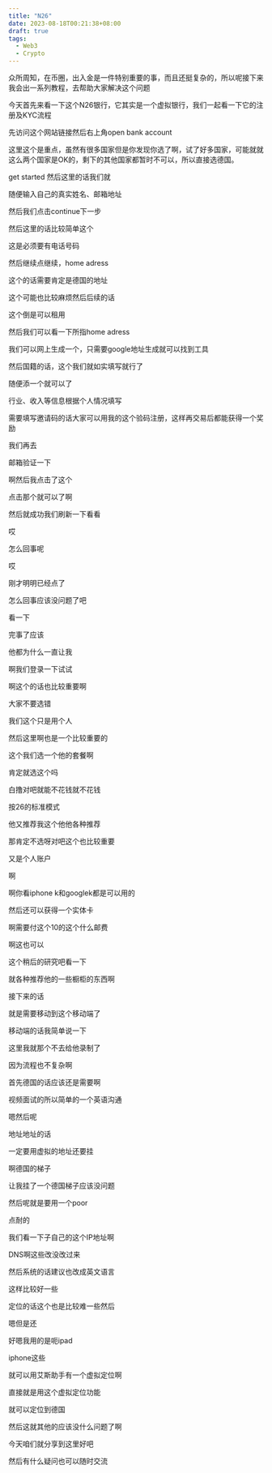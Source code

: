 ```yaml
---
title: "N26"
date: 2023-08-18T00:21:38+08:00
draft: true
tags:
  - Web3
  - Crypto
---
```


众所周知，在币圈，出入金是一件特别重要的事，而且还挺复杂的，所以呢接下来我会出一系列教程，去帮助大家解决这个问题

今天首先来看一下这个N26银行，它其实是一个虚拟银行，我们一起看一下它的注册及KYC流程

先访问这个网站链接然后右上角open bank account

这里这个是重点，虽然有很多国家但是你发现你选了啊，试了好多国家，可能就就这么两个国家是OK的，剩下的其他国家都暂时不可以，所以直接选德国。

get started 然后这里的话我们就

随便输入自己的真实姓名、邮箱地址

然后我们点击continue下一步

然后这里的话比较简单这个

这是必须要有电话号码

然后继续点继续，home adress

这个的话需要肯定是德国的地址

这个可能也比较麻烦然后后续的话

这个倒是可以租用

然后我们可以看一下所指home adress

我们可以网上生成一个，只需要google地址生成就可以找到工具

然后国籍的话，这个我们就如实填写就行了

随便添一个就可以了

行业、收入等信息根据个人情况填写

需要填写邀请码的话大家可以用我的这个验码注册，这样再交易后都能获得一个奖励


我们再去

邮箱验证一下

啊然后我点击了这个

点击那个就可以了啊

然后就成功我们刷新一下看看

哎

怎么回事呢

哎

刚才明明已经点了

怎么回事应该没问题了吧

看一下

完事了应该

他都为什么一直让我

啊我们登录一下试试

啊这个的话也比较重要啊

大家不要选错

我们这个只是用个人

然后这里啊也是一个比较重要的

这个我们选一个他的套餐啊

肯定就选这个吗

白撸对吧就能不花钱就不花钱

按26的标准模式

他又推荐我这个他他各种推荐

那肯定不选呀对吧这个也比较重要

又是个人账户

啊

啊你看iphone k和googlek都是可以用的

然后还可以获得一个实体卡

啊需要付这个10的这个什么邮费

啊这也可以

这个稍后的研究吧看一下

就各种推荐他的一些橱柜的东西啊

接下来的话

就是需要移动到这个移动端了

移动端的话我简单说一下

这里我就那个不去给他录制了

因为流程也不复杂啊

首先德国的话应该还是需要啊

视频面试的所以简单的一个英语沟通

嗯然后呢

地址地址的话

一定要用虚拟的地址还要挂

啊德国的梯子

让我挂了一个德国梯子应该没问题

然后呢就是要用一个poor

点耐的

我们看一下子自己的这个IP地址啊

DNS啊这些改没改过来

然后系统的话建议也改成英文语言

这样比较好一些

定位的话这个也是比较难一些然后

嗯但是还

好嗯我用的是呃ipad

iphone这些

就可以用艾斯助手有一个虚拟定位啊

直接就是用这个虚拟定位功能

就可以定位到德国

然后这就其他的应该没什么问题了啊

今天咱们就分享到这里好吧

然后有什么疑问也可以随时交流

